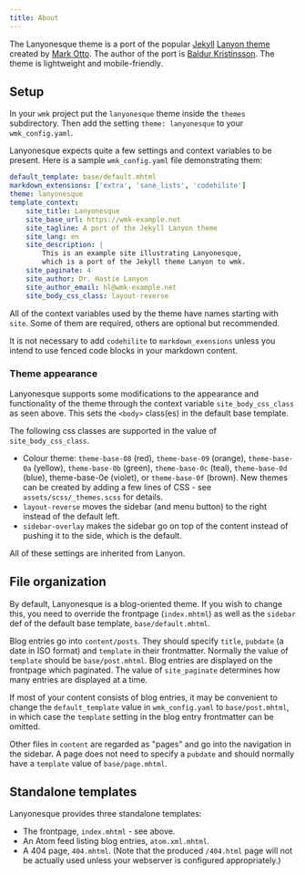 ```yaml
---
title: About
---
```


The Lanyonesque theme is a port of the popular [Jekyll][jekyll] [Lanyon
theme][lanyon] created by [Mark Otto][mdo]. The author of the port is
[Baldur Kristinsson][bk]. The theme is lightweight and mobile-friendly.

[lanyon]: http://lanyon.getpoole.com
[jekyll]: https://jekyllrb.com
[mdo]: https://twitter.com/mdo
[bk]: https://github.com/bk/

## Setup

In your `wmk` project put the `lanyonesque` theme inside the `themes`
subdirectory.  Then add the setting `theme: lanyonesque` to your
`wmk_config.yaml`.

Lanyonesque expects quite a few settings and context variables to be present.
Here is a sample `wmk_config.yaml` file demonstrating them:

```yaml
default_template: base/default.mhtml
markdown_extensions: ['extra', 'sane_lists', 'codehilite']
theme: lanyonesque
template_context:
    site_title: Lanyonesque
    site_base_url: https://wmk-example.net
    site_tagline: A port of the Jekyll Lanyon theme
    site_lang: en
    site_description: |
        This is an example site illustrating Lanyonesque,
        which is a port of the Jekyll theme Lanyon to wmk.
    site_paginate: 4
    site_author: Dr. Hastie Lanyon
    site_author_email: hl@wmk-example.net
    site_body_css_class: layout-reverse
```

All of the context variables used by the theme have names starting with `site`.
Some of them are required, others are optional but recommended.

It is not necessary to add `codehilite` to `markdown_exensions` unless you
intend to use fenced code blocks in your markdown content.

### Theme appearance

Lanyonesque supports some modifications to the appearance and
functionality of the theme through the context variable
`site_body_css_class` as seen above. This sets the `<body>` class(es) in the
default base template.

The following css classes are supported in the value of `site_body_css_class`.

- Colour theme: `theme-base-08` (red), `theme-base-09` (orange),
  `theme-base-0a` (yellow), `theme-base-0b` (green), `theme-base-0c` (teal),
  `theme-base-0d` (blue), theme-base-0e (violet), or `theme-base-0f` (brown).
  New themes can be created by adding a few lines of CSS - see
  `assets/scss/_themes.scss` for details.
- `layout-reverse` moves the sidebar (and menu button) to the right instead of
  the default left.
- `sidebar-overlay` makes the sidebar go on top of the content instead of
  pushing it to the side, which is the default.

All of these settings are inherited from Lanyon.

## File organization

By default, Lanyonesque is a blog-oriented theme. If you wish to change this,
you need to override the frontpage (`index.mhtml`) as well as the `sidebar` def
of the default base template, `base/default.mhtml`.

Blog entries go into `content/posts`. They should specify `title`, `pubdate` (a
date in ISO format) and `template` in their frontmatter. Normally the value of
`template` should be `base/post.mhtml`. Blog entries are displayed on the
frontpage which paginated. The value of `site_paginate` determines how many
entries are displayed at a time.

If most of your content consists of blog entries, it may be convenient to
change the `default_template` value in `wmk_config.yaml` to `base/post.mhtml`,
in which case the `template` setting in the blog entry frontmatter can be
omitted.

Other files in `content` are regarded as "pages" and go into the navigation in
the sidebar. A page does not need to specify a `pubdate` and should normally
have a `template` value of `base/page.mhtml`.

## Standalone templates

Lanyonesque provides three standalone templates:

- The frontpage, `index.mhtml` - see above.
- An Atom feed listing blog entries, `atom.xml.mhtml`.
- A 404 page, `404.mhtml`. (Note that the produced `/404.html` page will not
  be actually used unless your webserver is configured appropriately.)

